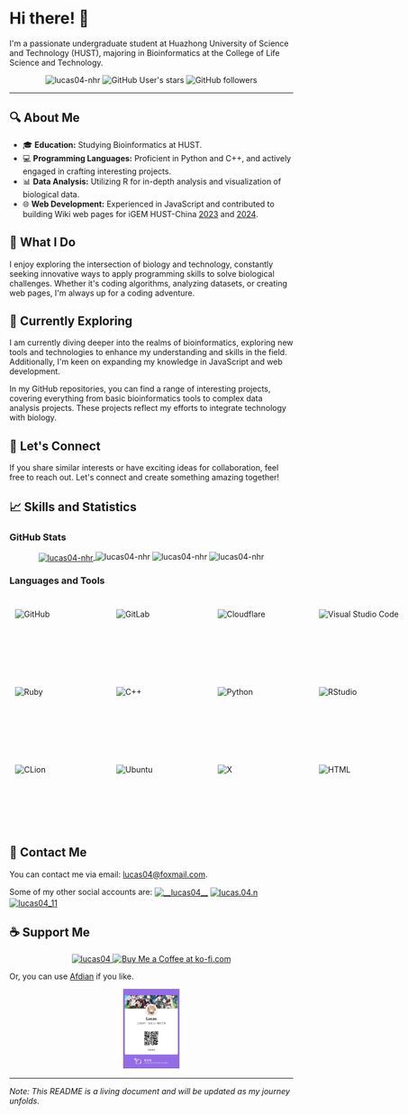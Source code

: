 # Hi there! 👋

I'm a passionate undergraduate student at Huazhong University of Science and Technology (HUST), majoring in Bioinformatics at the College of Life Science and Technology.

<p align="center"> 
    <img src="https://komarev.com/ghpvc/?username=lucas04-nhr&label=Profile%20views&color=0e75b6&style=flat" alt="lucas04-nhr" /> 
    <img alt="GitHub User's stars" src="https://img.shields.io/github/stars/Lucas04-nhr?style=flat">
    <img alt="GitHub followers" src="https://img.shields.io/github/followers/Lucas04-nhr?style=flat">
</p>

---

## 🔍 About Me

- 🎓 **Education:** Studying Bioinformatics at HUST.
- 💻 **Programming Languages:** Proficient in Python and C++, and actively engaged in crafting interesting projects.
- 📊 **Data Analysis:** Utilizing R for in-depth analysis and visualization of biological data.
- 🌐 **Web Development:** Experienced in JavaScript and contributed to building Wiki web pages for iGEM HUST-China [2023](https://2023.igem.wiki/hust-china) and [2024](https://2024.igem.wiki/hust-china).

## 🚀 What I Do

I enjoy exploring the intersection of biology and technology, constantly seeking innovative ways to apply programming skills to solve biological challenges. Whether it's coding algorithms, analyzing datasets, or creating web pages, I'm always up for a coding adventure.

## 🌱 Currently Exploring

I am currently diving deeper into the realms of bioinformatics, exploring new tools and technologies to enhance my understanding and skills in the field. Additionally, I'm keen on expanding my knowledge in JavaScript and web development.

In my GitHub repositories, you can find a range of interesting projects, covering everything from basic bioinformatics tools to complex data analysis projects. These projects reflect my efforts to integrate technology with biology.

## 🤝 Let's Connect

If you share similar interests or have exciting ideas for collaboration, feel free to reach out. Let's connect and create something amazing together!

## 📈 Skills and Statistics

### GitHub Stats

<p align="center"> 
    <a href="https://github.com/ryo-ma/github-profile-trophy">
        <img align="center" src="https://github-profile-trophy.vercel.app/?username=lucas04-nhr" alt="lucas04-nhr" />
    </a>
    <img src="https://github-readme-stats.vercel.app/api/top-langs?username=lucas04-nhr&show_icons=true&locale=en&layout=compact" alt="lucas04-nhr" />
    <img src="https://github-readme-stats.vercel.app/api?username=lucas04-nhr&show_icons=true&locale=en" alt="lucas04-nhr" />
    <img src="https://github-readme-streak-stats.herokuapp.com/?user=lucas04-nhr&" alt="lucas04-nhr" />
</p>

### Languages and Tools

<p style="display: inline-flex;">
    <img src="https://github.com/Lucas04-nhr/ServiceLogos/blob/1f1640e75992c9b15732fa348a65ae6a49b9c9f9/GitHub/GitHub.png?raw=true" alt="GitHub" style="width: 160px; height: 90px; margin: 10px 10px;">
    <img src="https://github.com/Lucas04-nhr/ServiceLogos/blob/1f1640e75992c9b15732fa348a65ae6a49b9c9f9/GitLab/GitLab.png?raw=true" alt="GitLab" style="width: 160px; height: 90px; margin: 10px 10px;">
    <img src="https://github.com/Lucas04-nhr/ServiceLogos/blob/1f1640e75992c9b15732fa348a65ae6a49b9c9f9/Cloudflare/Cloudflare.png?raw=true" alt="Cloudflare" style="width: 160px; height: 90px; margin: 10px 10px;">
    <img src="https://github.com/Lucas04-nhr/ServiceLogos/blob/1f1640e75992c9b15732fa348a65ae6a49b9c9f9/VisualStudioCode/VisualStudioCode.png?raw=true" alt="Visual Studio Code" style="width: 160px; height: 90px; margin: 10px 10px;">
</p>
<p style="display: inline-flex;">
    <img src="https://github.com/Lucas04-nhr/ServiceLogos/blob/1f1640e75992c9b15732fa348a65ae6a49b9c9f9/Ruby/Ruby.png?raw=true" alt="Ruby" style="width: 160px; height: 90px; margin: 10px 10px;">
    <img src="https://github.com/Lucas04-nhr/ServiceLogos/blob/1f1640e75992c9b15732fa348a65ae6a49b9c9f9/C++/C++.png?raw=true" alt="C++" style="width: 160px; height: 90px; margin: 10px 10px;">
    <img src="https://github.com/Lucas04-nhr/ServiceLogos/blob/1f1640e75992c9b15732fa348a65ae6a49b9c9f9/Python/Python.png?raw=true" alt="Python" style="width: 160px; height: 90px; margin: 10px 10px;">
    <img src="https://github.com/Lucas04-nhr/ServiceLogos/blob/1f1640e75992c9b15732fa348a65ae6a49b9c9f9/Rstudio/RStudio.png?raw=true" alt="RStudio" style="width: 206px; height: 90px; margin: 10px 10px;">
</p>
<p style="display: inline-flex;">
    <img src="https://github.com/Lucas04-nhr/ServiceLogos/blob/1f1640e75992c9b15732fa348a65ae6a49b9c9f9/Clion/Clion.png?raw=true" alt="CLion" style="width: 160px; height: 90px; margin: 10px 10px;">
    <img src="https://github.com/Lucas04-nhr/ServiceLogos/blob/1f1640e75992c9b15732fa348a65ae6a49b9c9f9/Ubuntu/Ubuntu.png?raw=true" alt="Ubuntu" style="width: 160px; height: 90px; margin: 10px 10px;">
    <img src="https://github.com/Lucas04-nhr/ServiceLogos/blob/1f1640e75992c9b15732fa348a65ae6a49b9c9f9/X/X.png?raw=true" alt="X" style="width: 160px; height: 90px; margin: 10px 10px;">
    <img src="https://github.com/Lucas04-nhr/ServiceLogos/blob/e15ad741aafac259e0a27a735a2f0f98563386d4/Html/HTML.png?raw=true" alt="HTML" style="width: 160px; height: 90px; margin: 10px 10px;">
</p>

## 📮 Contact Me

You can contact me via email: <lucas04@foxmail.com>.

Some of my other social accounts are:
<a href="https://twitter.com/__lucas04__" target="blank"><img align="center" src="https://raw.githubusercontent.com/rahuldkjain/github-profile-readme-generator/master/src/images/icons/Social/twitter.svg" alt="__lucas04__" height="30" width="40" /></a>
<a href="https://fb.com/lucas.04.n" target="blank"><img align="center" src="https://raw.githubusercontent.com/rahuldkjain/github-profile-readme-generator/master/src/images/icons/Social/facebook.svg" alt="lucas.04.n" height="30" width="40" /></a>
<a href="https://instagram.com/lucas04_11" target="blank"><img align="center" src="https://raw.githubusercontent.com/rahuldkjain/github-profile-readme-generator/master/src/images/icons/Social/instagram.svg" alt="lucas04_11" height="30" width="40" /></a>

## ☕ Support Me

<p align="center">
    <a href="https://www.buymeacoffee.com/lucas04" target='_blank'> 
        <img src="https://cdn.buymeacoffee.com/buttons/v2/default-yellow.png" height="50px" alt="lucas04" />
    </a>
    <a href="https://ko-fi.com/lucas04"> 
        <a href='https://ko-fi.com/X8X5UOE5H' target='_blank'><img height="50px" style='height:50px' src='https://storage.ko-fi.com/cdn/kofi5.png?v=6' alt='Buy Me a Coffee at ko-fi.com' /></a>
    </a>
</p>

Or, you can use [Afdian](https://afdian.com/a/lucas04) if you like.

<center>
    <a href='https://afdian.com/a/lucas04' target='_blank'><img src="https://github.com/Lucas04-nhr/Lucas04-nhr/blob/main/afdian.jpg" style='width:100px' alt='Afdian QR code' /></a>
</center>

---

*Note: This README is a living document and will be updated as my journey unfolds.*
